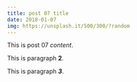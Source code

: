 ```yaml
---
title: post 07 title
date: 2018-01-07
img: https://unsplash.it/500/300/?random
---
```

This is post 07 *content*.

This is paragraph **2**.

This is paragraph ***3***.
